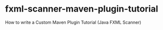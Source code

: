# fxml-scanner-maven-plugin-tutorial
How to write a Custom Maven Plugin Tutorial (Java FXML Scanner)
